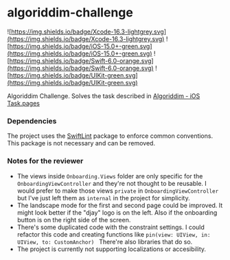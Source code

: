 # algoriddim-challenge
![https://img.shields.io/badge/Xcode-16.3-lightgrey.svg](https://img.shields.io/badge/Xcode-16.3-lightgrey.svg)
![https://img.shields.io/badge/iOS-15.0+-green.svg](https://img.shields.io/badge/iOS-15.0+-green.svg)
![https://img.shields.io/badge/Swift-6.0-orange.svg](https://img.shields.io/badge/Swift-6.0-orange.svg)
![https://img.shields.io/badge/UIKit-green.svg](https://img.shields.io/badge/UIKit-green.svg)

Algoriddim Challenge. Solves the task described in [Algoriddim - iOS Task.pages](Algoriddim%20-%20iOS%20Task.pages)


### Dependencies
The project uses the [SwiftLint](https://swiftpackageindex.com/realm/SwiftLint) package to enforce common conventions. This package is not necessary and can be removed.

### Notes for the reviewer
* The views inside `Onboarding.Views` folder are only specific for the `OnboardingViewController` and they're not thought to be reusable. I would prefer to make those views `private` in `OnboardingViewController` but I've just left them as `internal` in the project for simplicity. 
* The landscape mode for the first and second page could be improved. It might look better if the "djay" logo is on the left. Also if the onboarding button is on the right side of the screen.
* There's some duplicated code with the constraint settings. I could refactor this code and creating functions like `pin(view: UIView, in: UIView, to: CustomAnchor) ` There're also libraries that do so.
* The project is currently not supporting localizations or accesibility.
